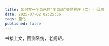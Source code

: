 ```yaml
---
title: 如何写一个自己的“半自动”交易程序（二）- 回测
date: 2025-07-02 02:25:56
tags: 量化
published: false
---
```


书接上文，回测系统，老规矩。